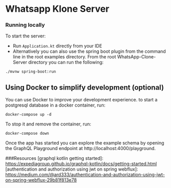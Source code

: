 # Whatsapp Klone Server

[//]: # (head-end)

### Running locally

To start the server:

* Run `Application.kt` directly from your IDE
* Alternatively you can also use the spring boot plugin from the command line in the root examples directory.
From the root WhatsApp-Clone-Server directory you can run the following:
```shell script
./mvnw spring-boot:run
```


## Using Docker to simplify development (optional)

You can use Docker to improve your development experience.
to start a postgresql database in a docker container, run:

```shell script
docker-compose up -d
```
    
To stop it and remove the container, run:
```shell script
docker-compose down
``` 

Once the app has started you can explore the example schema by opening the GraphQL Playground endpoint at http://localhost:4000/playground.

###Resources
[graphql kotlin getting started]: https://expediagroup.github.io/graphql-kotlin/docs/getting-started.html
[authentication and authorization using jwt on spring webflux]: https://medium.com/@ard333/authentication-and-authorization-using-jwt-on-spring-webflux-29b81f813e78


